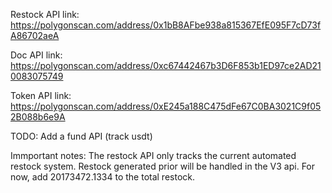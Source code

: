 Restock API link: https://polygonscan.com/address/0x1bB8AFbe938a815367EfE095F7cD73fA86702aeA

Doc API link: https://polygonscan.com/address/0xc67442467b3D6F853b1ED97ce2AD210083075749

Token API link: https://polygonscan.com/address/0xE245a188C475dFe67C0BA3021C9f052B088b6e9A

TODO: Add a fund API (track usdt)

Immportant notes: The restock API only tracks the current automated restock system. Restock generated prior will be handled in the V3 api. For now, add 20173472.1334 to the total restock.
